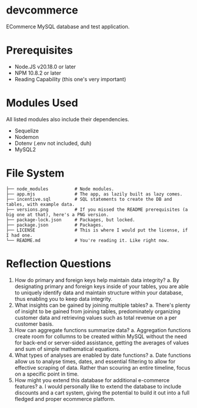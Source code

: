 # devcommerce
ECommerce MySQL database and test application.

# Prerequisites
- Node.JS v20.18.0 or later
- NPM 10.8.2 or later
- Reading Capability (this one's very important)

# Modules Used
All listed modules also include their dependencies.
- Sequelize
- Nodemon
- Dotenv (.env not included, duh)
- MySQL2

# File System
```
├── node_modules          # Node modules. 
├── app.mjs               # The app, as lazily built as lazy comes.
├── incentive.sql         # SQL statements to create the DB and tables, with example data.
├── versions.png          # If you missed the README prerequisites (a big one at that), here's a PNG version.
├── package-lock.json     # Packages, but locked.
├── package.json          # Packages.
├── LICENSE               # This is where I would put the license, if I had one.
└── README.md             # You're reading it. Like right now.
```
# Reflection Questions
1. How do primary and foreign keys help maintain data integrity?
  a. By designating primary and foreign keys inside of your tables, you are able to uniquely identify data and maintain structure within your database, thus enabling you to keep data integrity.
2. What insights can be gained by joining multiple tables?
  a. There's plenty of insight to be gained from joining tables, predominately organizing customer data and retrieving values such as total revenue on a per customer basis.
3. How can aggregate functions summarize data?
  a. Aggregation functions create room for collumns to be created within MySQL without the need for back-end or server-sided assistance, getting the averages of values and sum of simple mathematical equations.
4. What types of analyses are enabled by date functions?
  a. Date functions allow us to analyse times, dates, and essential filtering to allow for effective scraping of data. Rather than scouring an entire timeline, focus on a specific point in time.
5. How might you extend this database for additional e-commerce features?
  a. I would personally like to extend the database to include discounts and a cart system, giving the potential to build it out into a full fledged and proper ecommerce platform.
